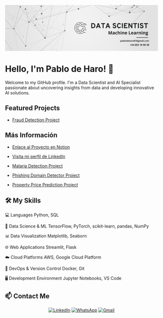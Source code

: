 <div align="center">
  <img src="./1.png" alt="Mi Banner">
</div>

# Hello, I'm Pablo de Haro! 👋

Welcome to my GitHub profile. I'm a Data Scientist and AI Specialist passionate about uncovering insights from data and developing innovative AI solutions.

## Featured Projects

- [Fraud Detection Project](https://github.com/Pablodeharo/Fraude-en-transacciones)
## Más Información
- [Enlace al Proyecto en Notion](https://tiny-citrine-a6e.notion.site/An-lisis-de-Anomal-as-en-Transacciones-Financieras-utilizando-Isolation-Forest-14ec36fd2b59807eaafffa908a5ab061)
- [Visita mi perfil de LinkedIn](https://www.linkedin.com/in/pablo-de-haro-pishoudt-0871972b6/)
  
- [Malaria Detection Project](https://github.com/Pablodeharo/Malaria-Detector)
  
- [Phishing Domain Detector Project](https://github.com/Pablodeharo/Phishing-Domain-Detection)
  
- [Property Price Prediction Project](https://github.com/yourusername/property-price-prediction)


## 🛠 My Skills

 💻 Languages 
 Python, SQL 

 🧠 Data Science & ML 
 TensorFlow, PyTorch, scikit-learn, pandas, NumPy 

 📊 Data Visualization 
 Matplotlib, Seaborn 

 🌐 Web Applications 
 Streamlit, Flask 

 ☁️ Cloud Platforms 
AWS, Google Cloud Platform 

 🔧 DevOps & Version Control 
 Docker, Git 

 🖥️ Development Environment 
 Jupyter Notebooks, VS Code 

## 📫 Contact Me

<div align="center">
  
[![LinkedIn](https://img.shields.io/badge/LinkedIn-0077B5?style=for-the-badge&logo=linkedin&logoColor=white)](https://www.linkedin.com/in/pablo-de-haro-pishoudt-0871972b6/)
[![WhatsApp](https://img.shields.io/badge/WhatsApp-25D366?style=for-the-badge&logo=whatsapp&logoColor=white)](https://wa.me/+34603189838)
[![Gmail](https://img.shields.io/badge/Gmail-D14836?style=for-the-badge&logo=gmail&logoColor=white)](mailto:pablodeharo872@gmail.com)

</div>



